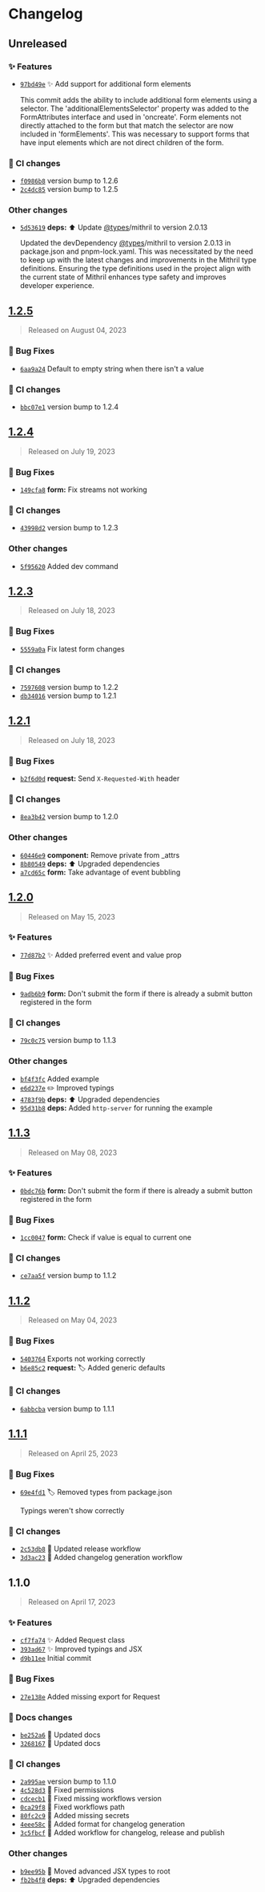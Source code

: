 # Changelog

<a name="unreleased"></a>
## Unreleased

### ✨ Features
- [`97bd49e`](https://github.com/maicol07/mithril-utilities/commit/97bd49ed31498bde74c7acb655bdf87f12c081d5) ✨ Add support for additional form elements

    This commit adds the ability to include additional form elements using a selector. The 'additionalElementsSelector' property was added to the FormAttributes interface and used in 'oncreate'. Form elements not directly attached to the form but that match the selector are now included in 'formElements'. This was necessary to support forms that have input elements which are not direct children of the form.

### 👷 CI changes
- [`f0986b8`](https://github.com/maicol07/mithril-utilities/commit/f0986b82c43f7798549292ecb5d0394ef4bc2ee5) version bump to 1.2.6
- [`2c4dc85`](https://github.com/maicol07/mithril-utilities/commit/2c4dc858975d3de7ebf663dffe35ed9fffb96203) version bump to 1.2.5

### Other changes
- [`5d53619`](https://github.com/maicol07/mithril-utilities/commit/5d5361983774f35d8d83305ea8ba9ec9dea75798) **deps:** ⬆️ Update [@types](:/types)/mithril to version 2.0.13

    Updated the devDependency [@types](:/types)/mithril to version 2.0.13 in package.json and pnpm-lock.yaml. This was necessitated by the need to keep up with the latest changes and improvements in the Mithril type definitions. Ensuring the type definitions used in the project align with the current state of Mithril enhances type safety and improves developer experience.


<a name="1.2.5"></a>
## [1.2.5](https://github.com/maicol07/mithril-utilities/compare/1.2.4...1.2.5)

> Released on August 04, 2023

### 🐛 Bug Fixes
- [`6aa9a24`](https://github.com/maicol07/mithril-utilities/commit/6aa9a246093f5ba0fe7de8a58e81b79afdea258d) Default to empty string when there isn't a value

### 👷 CI changes
- [`bbc07e1`](https://github.com/maicol07/mithril-utilities/commit/bbc07e17220268e7a9aea7c46723f9517996b6dd) version bump to 1.2.4


<a name="1.2.4"></a>
## [1.2.4](https://github.com/maicol07/mithril-utilities/compare/1.2.3...1.2.4)

> Released on July 19, 2023

### 🐛 Bug Fixes
- [`149cfa8`](https://github.com/maicol07/mithril-utilities/commit/149cfa810b5d73184b43d0de1902fb923cc4843e) **form:** Fix streams not working

### 👷 CI changes
- [`43998d2`](https://github.com/maicol07/mithril-utilities/commit/43998d2a4066784ad8fecd5faa0d9f34575fc267) version bump to 1.2.3

### Other changes
- [`5f95620`](https://github.com/maicol07/mithril-utilities/commit/5f956201af51fcd9fdf7bcca76496acaf43cd9a2) Added dev command


<a name="1.2.3"></a>
## [1.2.3](https://github.com/maicol07/mithril-utilities/compare/1.2.1...1.2.3)

> Released on July 18, 2023

### 🐛 Bug Fixes
- [`5559a0a`](https://github.com/maicol07/mithril-utilities/commit/5559a0aa61cdc5bcc3cab6fb761e46ea5dde0329) Fix latest form changes

### 👷 CI changes
- [`7597608`](https://github.com/maicol07/mithril-utilities/commit/7597608e843de1fbe73cad29ad027b8e1a687f68) version bump to 1.2.2
- [`db34016`](https://github.com/maicol07/mithril-utilities/commit/db34016bea05a3e5c3055bc37d51576354b4bad3) version bump to 1.2.1


<a name="1.2.1"></a>
## [1.2.1](https://github.com/maicol07/mithril-utilities/compare/1.2.0...1.2.1)

> Released on July 18, 2023

### 🐛 Bug Fixes
- [`b2f6d0d`](https://github.com/maicol07/mithril-utilities/commit/b2f6d0d4c33c39ebe84e39cd5039d92c53b6b490) **request:** Send `X-Requested-With` header

### 👷 CI changes
- [`8ea3b42`](https://github.com/maicol07/mithril-utilities/commit/8ea3b42ccaa7e038cf6aeab2a6106db940e42856) version bump to 1.2.0

### Other changes
- [`60446e9`](https://github.com/maicol07/mithril-utilities/commit/60446e9e0777fbe7997a76b9aaeffb079a8409f9) **component:** Remove private from _attrs
- [`8b80549`](https://github.com/maicol07/mithril-utilities/commit/8b8054939422d0f65b814ca82309ab8f4f494ad2) **deps:** ⬆️ Upgraded dependencies
- [`a7cd65c`](https://github.com/maicol07/mithril-utilities/commit/a7cd65c1983058516c6ac6d00dd60ed9c159655a) **form:** Take advantage of event bubbling


<a name="1.2.0"></a>
## [1.2.0](https://github.com/maicol07/mithril-utilities/compare/1.1.3...1.2.0)

> Released on May 15, 2023

### ✨ Features
- [`77d87b2`](https://github.com/maicol07/mithril-utilities/commit/77d87b28e9411390c4e3d783043f02808d9065eb) ✨ Added preferred event and value prop

### 🐛 Bug Fixes
- [`9adb6b9`](https://github.com/maicol07/mithril-utilities/commit/9adb6b9dfc88d41fcfecfb42aaee38f6a849a57b) **form:** Don't submit the form if there is already a submit button registered in the form

### 👷 CI changes
- [`79c0c75`](https://github.com/maicol07/mithril-utilities/commit/79c0c7549c9711e793aaa8586df991c673fd8c0c) version bump to 1.1.3

### Other changes
- [`bf4f3fc`](https://github.com/maicol07/mithril-utilities/commit/bf4f3fcd68fa448796b26121ccfd6ef19c519d91) Added example
- [`e6d237e`](https://github.com/maicol07/mithril-utilities/commit/e6d237eb51bf763d1c0d34af211bb14a782cac04) ✏️ Improved typings
- [`4783f9b`](https://github.com/maicol07/mithril-utilities/commit/4783f9b65e897b020e4300495ea31243cb1e670d) **deps:** ⬆️ Upgraded dependencies
- [`95d31b8`](https://github.com/maicol07/mithril-utilities/commit/95d31b86b19415196324b42160abdc8c491c584e) **deps:** Added `http-server` for running the example


<a name="1.1.3"></a>
## [1.1.3](https://github.com/maicol07/mithril-utilities/compare/1.1.2...1.1.3)

> Released on May 08, 2023

### ✨ Features
- [`0bdc76b`](https://github.com/maicol07/mithril-utilities/commit/0bdc76bdd3e0ed22ec80da87cd648ccd0f2ef811) **form:** Don't submit the form if there is already a submit button registered in the form

### 🐛 Bug Fixes
- [`1cc0047`](https://github.com/maicol07/mithril-utilities/commit/1cc0047b0e7ee467bce3c8d30252540320a20ddb) **form:** Check if value is equal to current one

### 👷 CI changes
- [`ce7aa5f`](https://github.com/maicol07/mithril-utilities/commit/ce7aa5fb48c3600d17dd3888eb8229129660d829) version bump to 1.1.2


<a name="1.1.2"></a>
## [1.1.2](https://github.com/maicol07/mithril-utilities/compare/1.1.1...1.1.2)

> Released on May 04, 2023

### 🐛 Bug Fixes
- [`5403764`](https://github.com/maicol07/mithril-utilities/commit/5403764ea349c65a58207aac61587ba0a9b4fc0e) Exports not working correctly
- [`b6e85c2`](https://github.com/maicol07/mithril-utilities/commit/b6e85c262c9b0945527dff44a40b90f2ad7d88b7) **request:** 🏷️ Added generic defaults

### 👷 CI changes
- [`6abbcba`](https://github.com/maicol07/mithril-utilities/commit/6abbcbad4d4eca9048d3f79ed610c3a87bff5716) version bump to 1.1.1


<a name="1.1.1"></a>
## [1.1.1](https://github.com/maicol07/mithril-utilities/compare/1.1.0...1.1.1)

> Released on April 25, 2023

### 🐛 Bug Fixes
- [`69e4fd1`](https://github.com/maicol07/mithril-utilities/commit/69e4fd1bc3d01e144860b6a6e56981df18e46bde) 🏷️ Removed types from package.json

    Typings weren't show correctly

### 👷 CI changes
- [`2c53db8`](https://github.com/maicol07/mithril-utilities/commit/2c53db8c9d557562bb485c04b044187e630d2a3a) 📝 Updated release workflow
- [`3d3ac23`](https://github.com/maicol07/mithril-utilities/commit/3d3ac23884db056dd9b419669cc609dec5c4337a) 👷 Added changelog generation workflow


<a name="1.1.0"></a>
## 1.1.0

> Released on April 17, 2023

### ✨ Features
- [`cf7fa74`](https://github.com/maicol07/mithril-utilities/commit/cf7fa745f6fbed487c310b33350edaae83ffcef3) ✨ Added Request class
- [`393ad67`](https://github.com/maicol07/mithril-utilities/commit/393ad671b7d40a06b3ecd53c76db8525c6afe360) ✨ Improved typings and JSX
- [`d9b11ee`](https://github.com/maicol07/mithril-utilities/commit/d9b11ee227d460f98014a39d44b2bf472ea10130) Initial commit

### 🐛 Bug Fixes
- [`27e138e`](https://github.com/maicol07/mithril-utilities/commit/27e138ef6507fbb279cc0eae2f7c09cc69d51ac1) Added missing export for Request

### 📝 Docs changes
- [`be252a6`](https://github.com/maicol07/mithril-utilities/commit/be252a613f835212d86ffcb3bbe4ba8063a7ef5f) 📝 Updated docs
- [`3268167`](https://github.com/maicol07/mithril-utilities/commit/32681671342595aea1db79d0dc9380dcc568a06a) 📝 Updated docs

### 👷 CI changes
- [`2a995ae`](https://github.com/maicol07/mithril-utilities/commit/2a995ae390257ce283089bfffe875f19213c7857) version bump to 1.1.0
- [`4c528d3`](https://github.com/maicol07/mithril-utilities/commit/4c528d3ef48e56c489d7b5492f1ca54a81326e7d) 💚 Fixed permissions
- [`cdcecb1`](https://github.com/maicol07/mithril-utilities/commit/cdcecb1ac19d7da9573f10f22a700ef893ae74c3) 💚 Fixed missing workflows version
- [`0ca29f8`](https://github.com/maicol07/mithril-utilities/commit/0ca29f8b09777e6b91bbb1218a38faf13511bb52) 💚 Fixed workflows path
- [`80fc2c9`](https://github.com/maicol07/mithril-utilities/commit/80fc2c9d9143fd981add23e35739bbf43c464569) 💚 Added missing secrets
- [`4eee58c`](https://github.com/maicol07/mithril-utilities/commit/4eee58c658042cefcc36c78e929dba36e3b6de95) 👷 Added format for changelog generation
- [`3c5fbcf`](https://github.com/maicol07/mithril-utilities/commit/3c5fbcfdeb52b86428556558053057fc767ccb9c) 👷 Added workflow for changelog, release and publish

### Other changes
- [`b9ee95b`](https://github.com/maicol07/mithril-utilities/commit/b9ee95b9f4f936a1bb27c6afe25d99a6c2218a67) 🚚 Moved advanced JSX types to root
- [`fb2b4f8`](https://github.com/maicol07/mithril-utilities/commit/fb2b4f8f474b8b39920f6d863fce2b45e3a6e6f5) **deps:** ⬆️ Upgraded dependencies
